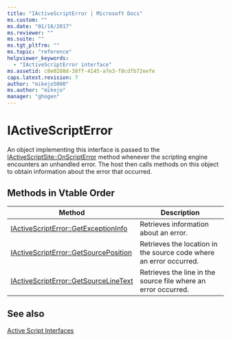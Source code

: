 ```yaml
---
title: "IActiveScriptError | Microsoft Docs"
ms.custom: ""
ms.date: "01/18/2017"
ms.reviewer: ""
ms.suite: ""
ms.tgt_pltfrm: ""
ms.topic: "reference"
helpviewer_keywords: 
  - "IActiveScriptError interface"
ms.assetid: c8e0288d-38ff-4145-a7e3-f8cdfb72eefe
caps.latest.revision: 7
author: "mikejo5000"
ms.author: "mikejo"
manager: "ghogen"
---
```

# IActiveScriptError
An object implementing this interface is passed to the [IActiveScriptSite::OnScriptError](../../winscript/reference/iactivescriptsite-onscripterror.md) method whenever the scripting engine encounters an unhandled error. The host then calls methods on this object to obtain information about the error that occurred.  
  
## Methods in Vtable Order  
  
|Method|Description|  
|------------|-----------------|  
|[IActiveScriptError::GetExceptionInfo](../../winscript/reference/iactivescripterror-getexceptioninfo.md)|Retrieves information about an error.|  
|[IActiveScriptError::GetSourcePosition](../../winscript/reference/iactivescripterror-getsourceposition.md)|Retrieves the location in the source code where an error occurred.|  
|[IActiveScriptError::GetSourceLineText](../../winscript/reference/iactivescripterror-getsourcelinetext.md)|Retrieves the line in the source file where an error occurred.|  
  
## See also  
 [Active Script Interfaces](../../winscript/reference/active-script-interfaces.md)